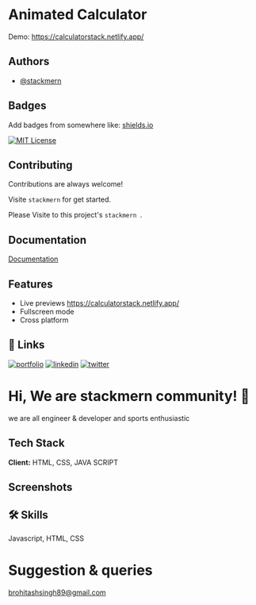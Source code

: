 # Animated Calculator

Demo: https://calculatorstack.netlify.app/


## Authors

- [@stackmern](https://www.github.com/rohitashsingh89/)


## Badges

Add badges from somewhere like: [shields.io](https://shields.io/)

[![MIT License](https://img.shields.io/badge/License-MIT-green.svg)](https://choosealicense.com/licenses/mit/)


## Contributing

Contributions are always welcome!

Visite `stackmern` for get started.

Please Visite to this project's `stackmern `.


## Documentation

[Documentation](https://github.com/rohitashsingh89/)


## Features
 
- Live previews https://calculatorstack.netlify.app/
- Fullscreen mode
- Cross platform


## 🔗 Links
[![portfolio](https://img.shields.io/badge/my_portfolio-000?style=for-the-badge&logo=ko-fi&logoColor=white)](https://github.com/rohitashsingh89/)
[![linkedin](https://img.shields.io/badge/linkedin-0A66C2?style=for-the-badge&logo=linkedin&logoColor=white)](https://www.linkedin.com/in/rohitash-singh-12a879213/)
[![twitter](https://img.shields.io/badge/twitter-1DA1F2?style=for-the-badge&logo=twitter&logoColor=white)](https://twitter.com/)


# Hi, We are stackmern community! 👋
we are all engineer & developer and sports enthusiastic

## Tech Stack

**Client:** HTML, CSS, JAVA SCRIPT

## Screenshots

## 🛠 Skills
Javascript, HTML, CSS

# Suggestion & queries
brohitashsingh89@gmail.com
